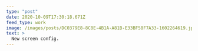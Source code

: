 ```yaml
---
type: "post"
date: 2020-10-09T17:30:18.671Z
feed_type: work
image: /images/posts/DC0379E8-8C8E-4B1A-A81B-E33BF58F7A33-1602264619.jpeg
text: >
  New screen config.
---
```

